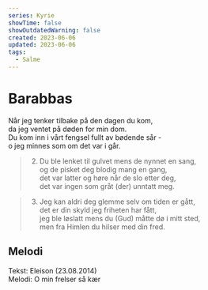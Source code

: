 ```yaml
---
series: Kyrie
showTime: false
showOutdatedWarning: false
created: 2023-06-06
updated: 2023-06-06
tags:
  - Salme
---
```


# Barabbas
Når jeg tenker tilbake på den dagen du kom,  
da jeg ventet på døden for min dom.  
Du kom inn i vårt fengsel fullt av bødende sår -  
o jeg minnes som om det var i går.

> 2. Du ble lenket til gulvet mens de nynnet en sang,  
og de pisket deg blodig mang en gang,  
det var latter og høre når de slo etter deg,  
det var ingen som gråt (der) unntatt meg.

> 3. Jeg kan aldri deg glemme selv om tiden er gått,  
det er din skyld jeg friheten har fått,  
jeg ble løslatt mens du (Gud) måtte dø i mitt sted,  
men fra Himlen du hilser med din fred.

## Melodi
Tekst: Eleison (23.08.2014)  
Melodi: O min frelser så kær